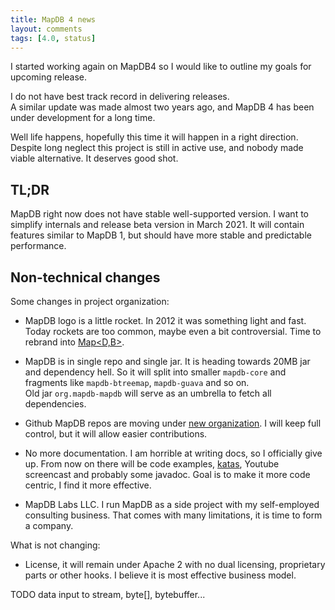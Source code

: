 ```yaml
---
title: MapDB 4 news
layout: comments
tags: [4.0, status]
---
```


I started working again on MapDB4 so I would like to
outline my goals for upcoming release. 

 I do not have best track record in delivering releases.  
A similar update  was made almost two years ago, and MapDB 4
has been under development for a long time.

Well life happens, hopefully this time it will happen in a right direction. 
Despite long neglect this project is still in active use, 
and nobody made viable alternative. It deserves good shot.

TL;DR
--------

MapDB right now does not have stable well-supported version. 
I want to simplify internals and release beta version in March 2021.
It will contain features similar to MapDB 1, 
but should have more stable and predictable performance.



Non-technical changes 
----------------

Some changes in project organization:

- MapDB logo is a little rocket. In 2012 it was something light 
and fast. Today rockets are too common, maybe even a bit controversial.
Time to rebrand into [Map<D,B>](https://logocaster.com/logo-design/Map%26lt%3BD%2CB%26gt%3B?seed=601469432&compoundIndex=).  
 
- MapDB is in single repo and single jar. It is heading towards 20MB jar and dependency hell. 
  So it will split into smaller `mapdb-core` and fragments like `mapdb-btreemap`, `mapdb-guava` and so on.    
  Old jar `org.mapdb-mapdb` will serve as an umbrella to fetch all dependencies. 
  
- Github MapDB repos are moving under [new organization](https://github.com/mapdb). 
  I will keep full control, but it will allow easier contributions.  
  
- No more documentation. I am horrible at writing docs, so I officially give up. From now on
  there will be code examples, [katas](https://github.com/eclipse/eclipse-collections-kata), 
  Youtube screencast and probably some javadoc. Goal is to make it more code centric, I find it more effective. 
  
- MapDB Labs LLC. I run MapDB as a side project with my self-employed consulting business. 
  That comes with many limitations, it is time to form a company. 
  
What is not changing:

- License, it will remain under Apache 2 with no dual licensing, proprietary parts or other hooks. 
I believe it is most effective business model.
  

TODO data input to stream, byte[], bytebuffer...
